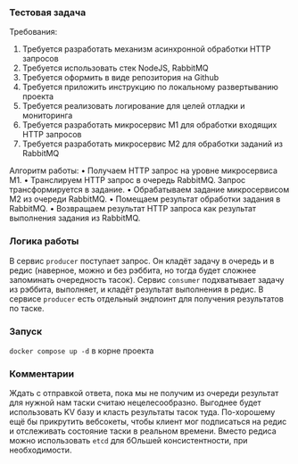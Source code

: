 ### Тестовая задача

Требования:
1. Требуется разработать механизм асинхронной обработки HTTP запросов
2. Требуется использовать стек NodeJS, RabbitMQ
3. Требуется оформить в виде репозитория на Github
4. Требуется приложить инструкцию по локальному развертыванию проекта
5. Требуется реализовать логирование для целей отладки и мониторинга
6. Требуется разработать микросервис М1 для обработки входящих HTTP запросов
7. Требуется разработать микросервис М2 для обработки заданий из RabbitMQ

Алгоритм работы:
• Получаем HTTP запрос на уровне микросервиса М1.
• Транслируем HTTP запрос в очередь RabbitMQ. Запрос трансформируется в задание.
• Обрабатываем задание микросервисом М2 из очереди RabbitMQ.
• Помещаем результат обработки задания в RabbitMQ.
• Возвращаем результат HTTP запроса как результат выполнения задания из RabbitMQ.


### Логика работы

В сервис `producer` поступает запрос. Он кладёт задачу в очередь и в редис (наверное, можно и без рэббита, но тогда 
будет сложнее запоминать очередность тасок).
Сервис `consumer` подхватывает задачу из рэббита, выполняет, и кладёт результат выполнения в редис.
В сервисе `producer` есть отдельный эндпоинт для получения результатов по таске.

### Запуск

`docker compose up -d` в корне проекта


### Комментарии

Ждать с отправкой ответа, пока мы не получим из очереди результат для нужной нам таски считаю нецелесообразно.
Выгоднее будет использовать KV базу и класть результаты тасок туда. По-хорошему ещё бы прикрутить вебсокеты,
чтобы клиент мог подписаться на редис и отслеживать состояние таски в реальном времени.
Вместо редиса можно использовать `etcd` для бОльшей консистентности, при необходимости.